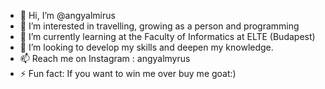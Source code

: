 - 👋 Hi, I’m @angyalmirus
- 👀 I’m interested in travelling, growing as a person and programming
- 🌱 I’m currently learning at the Faculty of Informatics at ELTE (Budapest)
- 💞️ I’m looking to develop my skills and deepen my knowledge.
- 📫 Reach me on Instagram : angyalmyrus
- ⚡ Fun fact: If you want to win me over buy me goat:)

<!---
angyalmirus/angyalmirus is a ✨ special ✨ repository because its `README.md` (this file) appears on your GitHub profile.
You can click the Preview link to take a look at your changes.
--->
